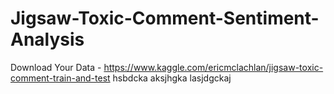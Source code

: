 # Jigsaw-Toxic-Comment-Sentiment-Analysis
 Download Your Data - https://www.kaggle.com/ericmclachlan/jigsaw-toxic-comment-train-and-test 
hsbdcka
aksjhgka
lasjdgckaj
